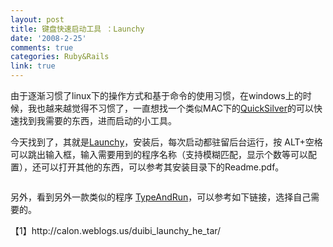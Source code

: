 ```yaml
---
layout: post
title: 键盘快速启动工具 ：Launchy
date: '2008-2-25'
comments: true
categories: Ruby&Rails
link: true
---
```

<p>由于逐渐习惯了linux下的操作方式和基于命令的使用习惯，在windows上的时候，我也越来越觉得不习惯了，一直想找一个类似MAC下的<a title="QuickSilver" href="http://quicksilver.blacktree.com/">QuickSilver</a>的可以快速找到我需要的东西，进而启动的小工具。</p>
<p>今天找到了，其就是<a href="http://www.launchy.net/">Launchy</a>，安装后，每次启动都驻留后台运行，按 ALT+空格可以跳出输入框，输入需要用到的程序名称（支持模糊匹配，显示个数等可以配置），还可以打开其他的东西，可以参考其安装目录下的Readme.pdf。</p>
<p><img src="http://lh3.google.com/iceskysl/R8IgtGo4tII/AAAAAAAAB84/PZEND_N8kMU/2008-02-25_095201.png?imgmax=512" alt="" /></p>
<p>另外，看到另外一款类似的程序 <a href="http://www.galanc.com/">TypeAndRun</a>，可以参考如下链接，选择自己需要的。</p>
<p>【1】http://calon.weblogs.us/duibi_launchy_he_tar/</p>
